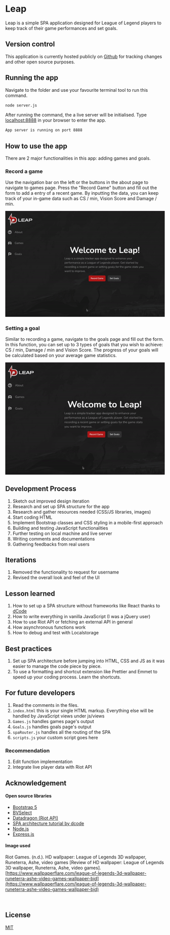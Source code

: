 # Leap

Leap is a simple SPA application designed for League of Legend players to keep track of their game performances and set goals.

## Version control

This application is currently hosted publicly on [Github](https://github.com/hellolinz/zlin0379-tracker) for tracking changes and other open source purposes.

## Running the app

Navigate to the folder and use your favourite terminal tool to run this command.

```bash
node server.js
```

After running the command, the a live server will be initialised. Type [localhost:8888](http://localhost:8888) in your browser to enter the app.

```bash
App server is running on port 8888
```

## How to use the app

There are 2 major functionalities in this app: adding games and goals.

### Record a game

Use the navigation bar on the left or the buttons in the about page to navigate to games page. Press the "Record Game" button and fill out the form to add a entry of a recent game. By inputting the data, you can keep track of your in-game data such as CS / min, Vision Score and Damage / min.

![alt text](public/img/add-games.gif)

### Setting a goal

Similar to recording a game, navigate to the goals page and fill out the form. In this function, you can set up to 3 types of goals that you wish to achieve: CS / min, Damage / min and Vision Score. The progress of your goals will be calculated based on your average game statistics.

![alt text](public/img/add-goals.gif)

## Development Process

1. Sketch out improved design iteration
2. Research and set up SPA structure for the app
3. Research and gather resources needed (CSS/JS libraries, images)
4. Start coding HTML
5. Implement Bootstrap classes and CSS styling in a mobile-first approach
6. Building and testing JavaScript functionalities
7. Further testing on local machine and live server
8. Writing comments and documentations
9. Gathering feedbacks from real users

## Iterations

1. Removed the functionality to request for username
2. Revised the overall look and feel of the UI

## Lesson learned

1. How to set up a SPA structure without frameworks like React thanks to [dCode](https://dcode.domenade.com/tutorials/build-a-single-page-app-with-javascript-no-frameworks)
2. How to write everything in vanilla JavaScript (I was a jQuery user)
3. How to use Riot API or fetching an external API in general
4. How asynchronous functions work
5. How to debug and test with Localstorage

## Best practices

1. Set up SPA architecture before jumping into HTML, CSS and JS as it was easier to manage the code piece by piece.
2. To use a formatting and shortcut extension like Prettier and Emmet to speed up your coding process. Learn the shortcuts.

## For future developers

1. Read the comments in the files.
2. `index.html` this is your single HTML markup. Everything else will be handled by JavaScript views under js/views
3. `Games.js` handles games page's output
4. `Goals.js` handles goals page's output
5. `spaRouter.js` handles all the routing of the SPA
6. `scripts.js` your custom script goes here

### Recommendation

1. Edit function implementation
2. Integrate live player data with Riot API

## Acknowledgement

#### Open source libraries

- [Bootstrap 5](https://getbootstrap.com/)
- [BVSelect](https://github.com/BMSVieira/BVSelect-VanillaJS)
- [Datadragon (Riot API)](https://developer.riotgames.com/docs/lol)
- [SPA architecture tutorial by dcode](https://dcode.domenade.com/tutorials/build-a-single-page-app-with-javascript-no-frameworks)
- [Node.js](https://nodejs.org/en)
- [Express.js](https://expressjs.com/)

#### Image used

Riot Games. (n.d.). HD wallpaper: League of Legends 3D wallpaper, Runeterra, Ashe, video games [Review of HD wallpaper: League of Legends 3D wallpaper, Runeterra, Ashe, video games]. [https://www.wallpaperflare.com/league-of-legends-3d-wallpaper-runeterra-ashe-video-games-wallpaper-bjd](https://www.wallpaperflare.com/league-of-legends-3d-wallpaper-runeterra-ashe-video-games-wallpaper-bjd)

‌

## License

[MIT](https://choosealicense.com/licenses/mit/)
